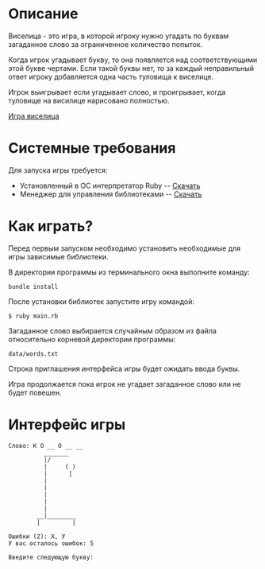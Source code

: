 # Описание

Виселица - это игра, в которой игроку нужно угадать по буквам загаданное слово за ограниченное количество попыток.

Когда игрок угадывает букву, то она появляется над соответствующими этой букве чертами.
Если такой буквы нет, то за каждый неправильный ответ игроку добавляется одна часть туловища к виселице.

Игрок выигрывает если угадывает слово, и проигрывает, когда туловище на висилице нарисовано полностью.

[Игра виселица](https://ru.wikipedia.org/wiki/%D0%92%D0%B8%D1%81%D0%B5%D0%BB%D0%B8%D1%86%D0%B0_(%D0%B8%D0%B3%D1%80%D0%B0))

# Системные требования

Для запуска игры требуется:
  * Установленный в ОС интерпретатор Ruby -- [Скачать](https://www.ruby-lang.org/ru/downloads/)
  * Менеджер для управления библиотеками -- [Скачать](https://github.com/rubygems/rubygems/tree/master/bundler)

# Как играть?

Перед первым запуском необходимо установить необходимые для игры зависимые библиотеки.

В директории программы из терминального окна выполните команду:

```
bundle install
```

После установки библиотек запустите игру командой:

```
$ ruby main.rb
```


Загаданное слово выбирается случайным образом из файла относительно корневой директории программы:

`data/words.txt`

Строка приглашения интерфейса игры будет ожидать ввода буквы.

Игра продолжается пока игрок не угадает загаданное слово или не будет повешен.

# Интерфейс игры

```
Слово: К О __ О __ __
          _______
          |/
          |     ( )
          |      |
          |
          |
          |
          |
          |
        __|________
        |         |

Ошибки (2): Х, У
У вас осталось ошибок: 5

Введите следующую букву:
```

